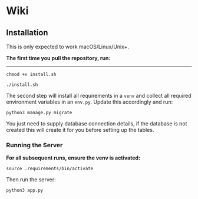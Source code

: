 # Wiki

## Installation
This is only expected to work macOS/Linux/Unix+.

**The first time you pull the repository, run:**
***

  ```
  chmod +x install.sh
  ```

  ```
  ./install.sh
  ```

The second step will install all requirements in a `venv` and collect all required
environment variables in an `env.py`. Update this accordingly and run:

  ```
  python3 manage.py migrate
  ```

You just need to supply database connection details, if the database is not created this will create it for you before setting up the tables.

### Running the Server
**For all subsequent runs, ensure the venv is activated:**

```
source .requirements/bin/activate
```

Then run the server:
```
python3 app.py
```
